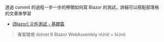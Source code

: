 透過 commit 的過程一步一步的帶領如何寫 Blazor 的測試，詳細可以搭配部落格的文章來學習
* [[Blazor] 元件測試 - 基礎篇](https://jiaming0708.github.io/2021/12/23/blazor-testing-basic/)

> 專案環境
> dotnet 6
> Blazor WebAssembly
> nUnit + bUnit

